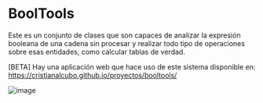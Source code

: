 # BoolTools
Este es un conjunto de clases que son capaces de analizar la expresión booleana de una cadena sin procesar y realizar todo tipo de operaciones sobre esas entidades, como calcular tablas de verdad.

[BETA] Hay una aplicación web que hace uso de este sistema disponible en: https://cristianalcubo.github.io/proyectos/booltools/


![image](https://user-images.githubusercontent.com/126366539/230170065-670cac96-48d7-4667-86e6-e26821b0cd16.png)
